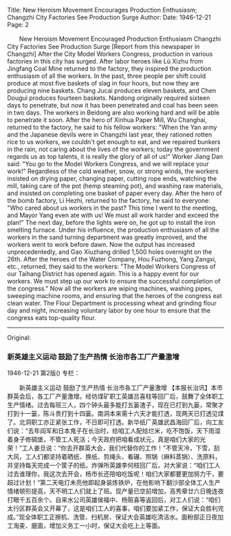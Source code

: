 Title: New Heroism Movement Encourages Production Enthusiasm; Changzhi City Factories See Production Surge
Author:
Date: 1946-12-21
Page: 2

　　New Heroism Movement
    Encouraged Production Enthusiasm
    Changzhi City Factories See Production Surge
    [Report from this newspaper in Changzhi] After the City Model Workers Congress, production in various factories in this city has surged. After labor heroes like Lü Xizhu from Jingfang Coal Mine returned to the factory, they inspired the production enthusiasm of all the workers. In the past, three people per shift could produce at most five baskets of slag in four hours, but now they are producing nine baskets. Chang Jucai produces eleven baskets, and Chen Dougui produces fourteen baskets. Nandong originally required sixteen days to penetrate, but now it has been penetrated and coal has been seen in two days. The workers in Beidong are also working hard and will be able to penetrate it soon. After the hero of Xinhua Paper Mill, Wu Changhai, returned to the factory, he said to his fellow workers: "When the Yan army and the Japanese devils were in Changzhi last year, they rationed rotten rice to us workers, we couldn't get enough to eat, and we repaired bunkers in the rain, not caring about the lives of the workers; today the government regards us as top talents, it is really the glory of all of us!" Worker Jiang Dan said: "You go to the Model Workers Congress, and we will replace your work!" Regardless of the cold weather, snow, or strong winds, the workers insisted on drying paper, changing paper, cutting rope ends, watching the mill, taking care of the pot (hemp steaming pot), and washing raw materials, and insisted on completing one basket of paper every day. After the hero of the bomb factory, Li Hezhi, returned to the factory, he said to everyone: "Who cared about us workers in the past? This time I went to the meeting, and Mayor Yang even ate with us! We must all work harder and exceed the plan!" The next day, before the lights were on, he got up to install the iron smelting furnace. Under his influence, the production enthusiasm of all the workers in the sand turning department was greatly improved, and the workers went to work before dawn. Now the output has increased unprecedentedly, and Gao Xiuzhang drilled 1,500 holes overnight on the 26th. After the heroes of the Water Company, Hou Fuzhong, Yang Zangxi, etc., returned, they said to the workers: "The Model Workers Congress of our Taihang District has opened again. This is a happy event for our workers. We must step up our work to ensure the successful completion of the congress." Now all the workers are wiping machines, washing pipes, sweeping machine rooms, and ensuring that the heroes of the congress eat clean water. The Flour Department is processing wheat and grinding flour day and night, increasing voluntary labor by one hour to ensure that the congress eats top-quality flour.



<hr /> 

Original: 


### 新英雄主义运动  鼓励了生产热情  长治市各工厂产量激增

1946-12-21
第2版()
专栏：

　　新英雄主义运动
    鼓励了生产热情
    长治市各工厂产量激增
    【本报长治讯】本市群英会后，各工厂产量激增。经坊煤矿职工英雄吕喜柱等回厂后，鼓舞了全体职工生产情绪。过去每班三人，四个钟头最多能打五篓渣子，现在已打到九篓，常聚才打到十一篓，陈斗贵打到十四篓。南洞本来需十六天才能打透，现两天已打透见煤了。北洞职工亦正紧张工作，不日即可打透。新华纸厂英雄武昌海回厂后，向工友们说：“去年阎军和日本鬼子在长治时，给咱工人配给烂米，吃不饱饭，天下雨湿着身子修碉堡，不管工人死活；今天政府把咱看成状元，真是咱们大家的光荣！”工人姜旦说：“你去开群英大会，我们代替你的工作！”不管天冷，下雪，刮大风，工人们都坚持着晒纸、换纸、剪绳头、看碾、照锅（麻料蒸锅）、洗原料，并坚持每天完成一个筐子的纸。炸弹所英雄李何枝回厂后，对大家说：“咱们工人过去谁理你，我这次去开会，杨市长还陪咱吃饭呢！咱们大家都要更加努力干，要超过计划！“第二天电灯未亮他即起身装炼铁炉，在他影响下翻沙部全体工人生产情绪顿形提高，天不明工人们就上了班。现产量已空前增加，高秀章廿六日晚连夜打眼千五百余个。自来水公司英雄侯福中、杨赃喜等返回后，对工人们说：“咱们太行区群英会又开幕了，这是咱们工人的喜事，咱们要加紧工作，保证大会胜利完成。”现全体职工正擦机、洗管、扫机房、保证大会英雄吃清洁水。面粉部正日夜加工淘麦、磨面，增加义务工一小时，保证大会吃上上等面。
